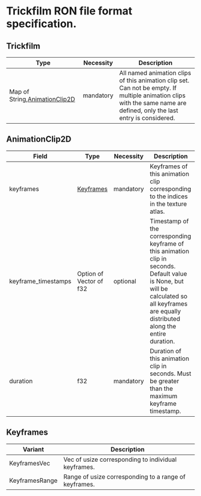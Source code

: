 # Trickfilm RON file format specification.

## Trickfilm
| Type                           | Necessity | Description |
|--------------------------------|-----------|-------------|
| Map of String,[AnimationClip2D] | mandatory | All named animation clips of this animation clip set. Can not be empty. If multiple animation clips with the same name are defined, only the last entry is considered. |

## AnimationClip2D
| Field               | Type                      | Necessity | Description |
|---------------------|---------------------------|-----------|-------------|
| keyframes           | [Keyframes] | mandatory | Keyframes of this animation clip corresponding to the indices in the texture atlas. |
| keyframe_timestamps | Option of Vector of f32   | optional  | Timestamp of the corresponding keyframe of this animation clip in seconds. Default value is None, but will be calculated so all keyframes are equally distributed along the entire duration. |
| duration            | f32                       | mandatory | Duration of this animation clip in seconds. Must be greater than the maximum keyframe timestamp. |

## Keyframes
| Variant        | Description |
|----------------|-------------|
| KeyframesVec   | Vec of usize corresponding to individual keyframes. |
| KeyframesRange | Range of usize corresponding to a range of keyframes. |

[AnimationClip2D]: #animationclip2d
[Keyframes]: #keyframes
